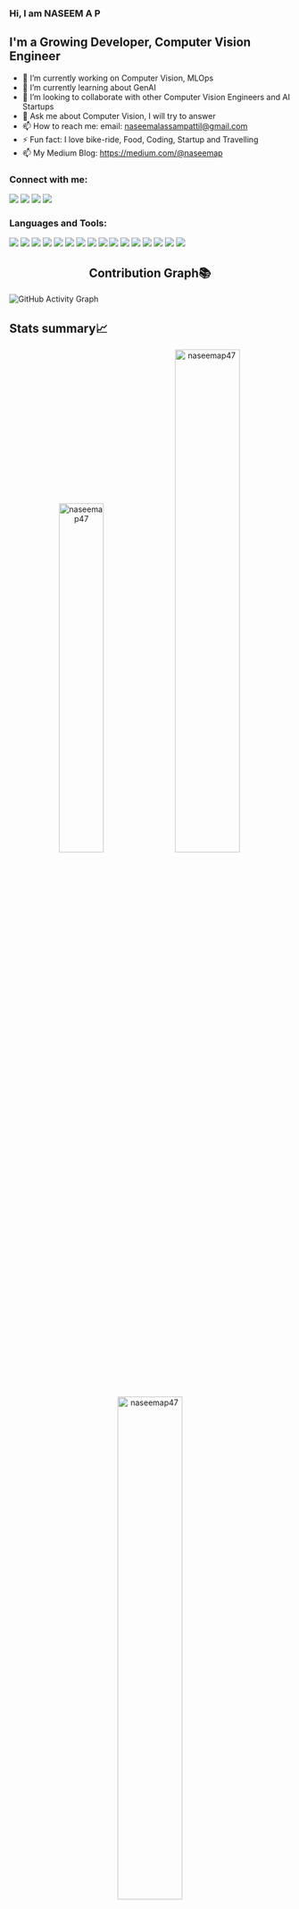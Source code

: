 ### Hi, I am NASEEM A P
## I'm a Growing Developer, Computer Vision Engineer

- 🔭 I’m currently working on Computer Vision, MLOps
- 🌱 I’m currently learning about GenAI
- 👯 I’m looking to collaborate with other Computer Vision Engineers and AI Startups
- 💬 Ask me about Computer Vision, I will try to answer
- 📫 How to reach me:
     email: naseemalassampattil@gmail.com
- ⚡ Fun fact: I love bike-ride, Food, Coding, Startup and Travelling
- 📫 My Medium Blog: https://medium.com/@naseemap

### Connect with me:

<p align="left">  
<a href="https://twitter.com/NaseemAP4" target="blank"><img src="https://img.icons8.com/color/35/000000/twitter--v2.png"/></a>
<a href="https://www.linkedin.com/in/naseem-alassampattil/" target="blank"><img src="https://img.icons8.com/color/35/000000/linkedin.png"/></a>
<a href="https://www.instagram.com/naseem_wanderlust/" target="blank"><img src="https://img.icons8.com/fluency/35/000000/instagram-new.png"/></a>
<a href="mailto:naseemalassampattil@gmail.com" target="blank"><img src="https://img.icons8.com/color/35/000000/gmail.png"/></a>
</p>

### Languages and Tools:

<p>
  <img src="https://img.icons8.com/color/35/000000/c-plus-plus-logo.png"/>
  <img src="https://img.icons8.com/color/40/000000/java-coffee-cup-logo--v1.png"/>
  <img src="https://img.icons8.com/color/35/000000/html-5--v1.png"/> 
  <img src="https://img.icons8.com/color/35/000000/css3.png"/> 
  <img src="https://img.icons8.com/color/35/000000/javascript--v1.png"/> 
  <img src="https://img.icons8.com/external-tal-revivo-color-tal-revivo/30/000000/external-jquery-is-a-javascript-library-designed-to-simplify-html-logo-color-tal-revivo.png"/>
  <img src="https://img.icons8.com/color/36/000000/bootstrap.png"/>
  <img src="https://img.icons8.com/fluency/35/000000/visual-studio-code-2019.png"/>
  <img src="https://img.icons8.com/external-becris-flat-becris/35/000000/external-r-data-science-becris-flat-becris.png"/>
  <img src="https://img.icons8.com/color/35/000000/tableau-software.png"/>
  <img src="https://img.icons8.com/color/35/000000/git.png"/> 
  <img src="https://img.icons8.com/glyph-neue/35/000000/github.png"/>
  <img src="https://img.icons8.com/color/35/000000/tensorflow.png"/>
  <img src="https://img.icons8.com/color/35/000000/python.png">
  <img src="https://img.icons8.com/fluency/38/000000/opencv.png"/>
  <img src="https://img.icons8.com/fluency/38/000000/docker.png"/>
</p>

### <h2 align="center">Contribution Graph📚</h2>

![GitHub Activity Graph](https://activity-graph.herokuapp.com/graph?username=naseemap47&theme=dracula&hide_border=true)

## Stats summary📈

<p align="center">
<img width="40%" src="https://github-readme-stats.vercel.app/api/top-langs?username=naseemap47&show_icons=true&theme=dracula&title_color=ff8000&text_color=ffffff&bg_color=6a6a6a&locale=en&layout=compact&hide_border=true" alt="naseemap47" /> 
<img width="48%" src="https://github-readme-stats.vercel.app/api?username=naseemap47&show_icons=true&theme=dracula&title_color=ff8000&text_color=ffffff&bg_color=6a6a6a&locale=en&hide_border=true" alt="naseemap47" />
<img width="48%" src="https://github-readme-streak-stats.herokuapp.com/?user=naseemap47&theme=highcontrast&hide_border=true" alt="naseemap47" />
</p>
